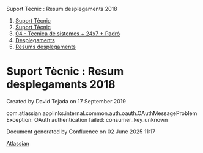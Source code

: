 Suport Tècnic : Resum desplegaments 2018  

1.  [Suport Tècnic](index.html)
2.  [Suport Tècnic](13893782.html)
3.  [04 - Tècnica de sistemes + 24x7 + Padró](26313202.html)
4.  [Desplegaments](Desplegaments_26313538.html)
5.  [Resums desplegaments](Resums-desplegaments_28704878.html)

Suport Tècnic : Resum desplegaments 2018
========================================

Created by David Tejada on 17 September 2019

com.atlassian.applinks.internal.common.auth.oauth.OAuthMessageProblemException: OAuth authentication failed: consumer\_key\_unknown

Document generated by Confluence on 02 June 2025 11:17

[Atlassian](http://www.atlassian.com/)